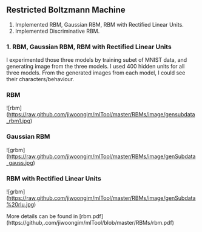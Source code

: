 ## Restricted Boltzmann Machine

1. Implemented RBM, Gaussian RBM, RBM with Rectified Linear Units.
2. Implemented Discriminative RBM.

### 1. RBM, Gaussian RBM, RBM with Rectified Linear Units
I experimented those three models by training subet of MNIST data, and generating image from
the three models.
I used 400 hidden units for all three models. From the generated images
from each model, I could see their characters/behaviour.

### RBM
![rbm] (https://raw.github.com/jiwoongim/mlTool/master/RBMs/image/gensubdata_rbm1.jpg)

### Gaussian RBM
![grbm] (https://raw.github.com/jiwoongim/mlTool/master/RBMs/image/genSubdata_gauss.jpg)

### RBM with Rectified Linear Units
![grbm] (https://raw.github.com/jiwoongim/mlTool/master/RBMs/image/genSubdata%20rlu.jpg)

More details can be found in [rbm.pdf] (https://github,.com/jiwoongim/mlTool/blob/master/RBMs/rbm.pdf)

